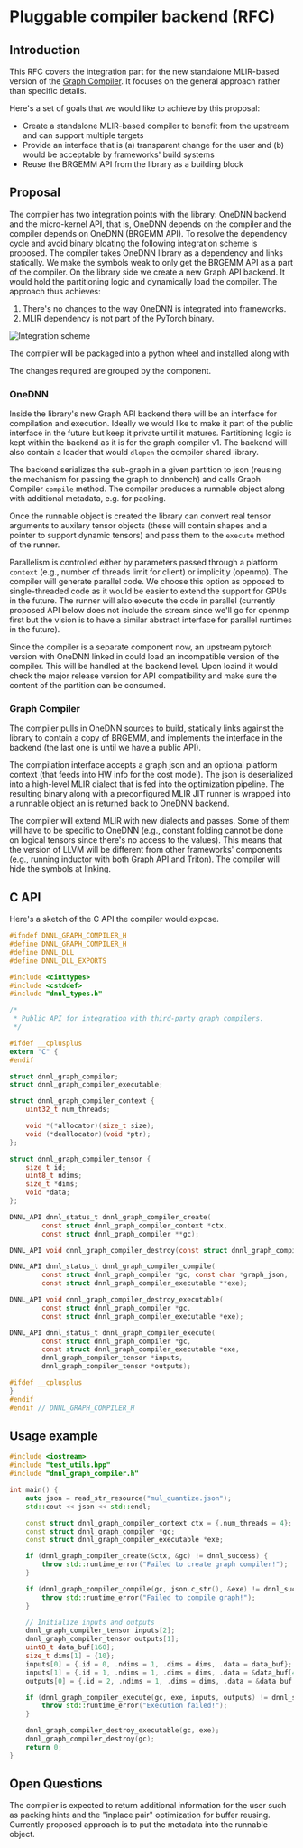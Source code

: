 # Pluggable compiler backend (RFC)

## Introduction

This RFC covers the integration part for the new standalone MLIR-based 
version of the [Graph Compiler](202230110-graph-compiler). It focuses on the
general approach rather than specific details.

Here's a set of goals that we would like to achieve by this proposal:
* Create a standalone MLIR-based compiler to benefit from the upstream and can
support multiple targets
* Provide an interface that is (a) transparent change for the user and 
(b) would be acceptable by frameworks' build systems
* Reuse the BRGEMM API from the library as a building block

## Proposal

The compiler has two integration points with the library: OneDNN backend and the micro-kernel API, that is, OneDNN depends on the compiler and the 
compiler depends on OneDNN (BRGEMM API). To resolve the dependency cycle 
and avoid binary bloating the following integration scheme is proposed.
The compiler takes OneDNN library as a dependency and links statically.
We make the symbols weak to only get the BRGEMM API as a part 
of the compiler. On the library side we create a new Graph API backend. It
would hold the partitioning logic and dynamically load the compiler. The
approach thus achieves:
1. There's no changes to the way OneDNN is integrated into frameworks.
2. MLIR dependency is not part of the PyTorch binary.

![Integration scheme](images/arch.png)

The compiler will be packaged into a python wheel and installed along with 

The changes required are grouped by the component.

### OneDNN
Inside the library's new Graph API backend there will be an interface for
compilation and execution. Ideally we would like to make it part of the
public interface in the future but keep it private until it matures.
Partitioning logic is kept within the backend as it is for the graph
compiler v1. The backend will also contain a loader that would `dlopen` the
compiler shared library.

The backend serializes the sub-graph in a given partition to json (reusing
the mechanism for passing the graph to dnnbench) and calls Graph Compiler 
`compile` method. The compiler produces a runnable object along with
additional metadata, e.g. for packing.

Once the runnable object is created the library can convert real tensor 
arguments to auxilary tensor objects (these will contain shapes and a pointer
to support dynamic tensors) and pass them to the `execute` method of the runner.

Parallelism is controlled either by parameters passed through a platform 
`context` (e.g., number of threads limit for client) or implicitly (openmp).
The compiler will generate parallel code. We choose this option as opposed to
single-threaded code as it would be easier to extend the support for GPUs in
the future. The runner will also execute the code in parallel (currently 
proposed API below does not include the stream since we'll go for openmp first
but the vision is to have a similar abstract interface for parallel runtimes
in the future).

Since the compiler is a separate component now, an upstream pytorch version
with OneDNN linked in could load an incompatible version of the compiler.
This will be handled at the backend level. Upon loaind it would check the major
release version for API compatibility and make sure the content of the partition
can be consumed.

### Graph Compiler
The compiler pulls in OneDNN sources to build, statically links against the
library to contain a copy of BRGEMM, and implements the interface in the 
backend (the last one is until we have a public API).

The compilation interface accepts a graph json and an optional platform context (that feeds into HW info for the cost model). The json is deserialized into a
high-level MLIR dialect that is fed into the optimization pipeline. The 
resulting binary along with a preconfigured MLIR JIT runner is wrapped into
a runnable object an is returned back to OneDNN backend.

The compiler will extend MLIR with new dialects and passes. Some of them will
have to be specific to OneDNN (e.g., constant folding cannot be done on logical
tensors since there's no access to the values). This means that the version of
LLVM will be different from other frameworks' components (e.g., running inductor
with both Graph API and Triton). The compiler will hide the symbols at linking.

## C API
Here's a sketch of the C API the compiler would expose.

```c
#ifndef DNNL_GRAPH_COMPILER_H
#define DNNL_GRAPH_COMPILER_H
#define DNNL_DLL
#define DNNL_DLL_EXPORTS

#include <cinttypes>
#include <cstddef>
#include "dnnl_types.h"

/*
 * Public API for integration with third-party graph compilers.
 */

#ifdef __cplusplus
extern "C" {
#endif

struct dnnl_graph_compiler;
struct dnnl_graph_compiler_executable;

struct dnnl_graph_compiler_context {
    uint32_t num_threads;

    void *(*allocator)(size_t size);
    void (*deallocator)(void *ptr);
};

struct dnnl_graph_compiler_tensor {
    size_t id;
    uint8_t ndims;
    size_t *dims;
    void *data;
};

DNNL_API dnnl_status_t dnnl_graph_compiler_create(
        const struct dnnl_graph_compiler_context *ctx,
        const struct dnnl_graph_compiler **gc);

DNNL_API void dnnl_graph_compiler_destroy(const struct dnnl_graph_compiler *gc);

DNNL_API dnnl_status_t dnnl_graph_compiler_compile(
        const struct dnnl_graph_compiler *gc, const char *graph_json,
        const struct dnnl_graph_compiler_executable **exe);

DNNL_API void dnnl_graph_compiler_destroy_executable(
        const struct dnnl_graph_compiler *gc,
        const struct dnnl_graph_compiler_executable *exe);

DNNL_API dnnl_status_t dnnl_graph_compiler_execute(
        const struct dnnl_graph_compiler *gc,
        const struct dnnl_graph_compiler_executable *exe,
        dnnl_graph_compiler_tensor *inputs,
        dnnl_graph_compiler_tensor *outputs);

#ifdef __cplusplus
}
#endif
#endif // DNNL_GRAPH_COMPILER_H
```


## Usage example
```c++
#include <iostream>
#include "test_utils.hpp"
#include "dnnl_graph_compiler.h"

int main() {
    auto json = read_str_resource("mul_quantize.json");
    std::cout << json << std::endl;

    const struct dnnl_graph_compiler_context ctx = {.num_threads = 4};
    const struct dnnl_graph_compiler *gc;
    const struct dnnl_graph_compiler_executable *exe;

    if (dnnl_graph_compiler_create(&ctx, &gc) != dnnl_success) {
        throw std::runtime_error("Failed to create graph compiler!");
    }

    if (dnnl_graph_compiler_compile(gc, json.c_str(), &exe) != dnnl_success) {
        throw std::runtime_error("Failed to compile graph!");
    }

    // Initialize inputs and outputs
    dnnl_graph_compiler_tensor inputs[2];
    dnnl_graph_compiler_tensor outputs[1];
    uint8_t data_buf[160];
    size_t dims[1] = {10};
    inputs[0] = {.id = 0, .ndims = 1, .dims = dims, .data = data_buf};
    inputs[1] = {.id = 1, .ndims = 1, .dims = dims, .data = &data_buf[40]};
    outputs[0] = {.id = 2, .ndims = 1, .dims = dims, .data = &data_buf[80]};

    if (dnnl_graph_compiler_execute(gc, exe, inputs, outputs) != dnnl_success) {
        throw std::runtime_error("Execution failed!");
    }

    dnnl_graph_compiler_destroy_executable(gc, exe);
    dnnl_graph_compiler_destroy(gc);
    return 0;
}
```

## Open Questions

The compiler is expected to return additional information for the user such
as packing hints and the "inplace pair" optimization for buffer reusing.
Currently proposed approach is to put the metadata into the runnable object.

